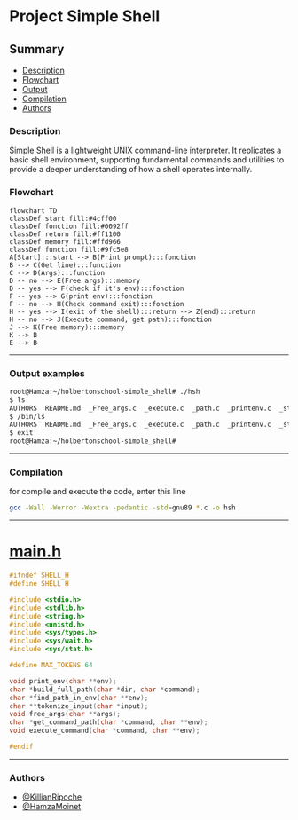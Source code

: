 # Project Simple Shell


## Summary
- [Description](#description)
- [Flowchart](#Flowchart)
- [Output](#Output)
- [Compilation](#Compilation)
- [Authors](#Authors)

### Description

Simple Shell is a lightweight UNIX command-line interpreter. It replicates a basic shell environment, supporting fundamental commands and utilities to provide a deeper understanding of how a shell operates internally.

### Flowchart

```mermaid
flowchart TD
classDef start fill:#4cff00
classDef fonction fill:#0092ff
classDef return fill:#ff1100
classDef memory fill:#ffd966
classDef function fill:#9fc5e8
A[Start]:::start --> B(Print prompt):::fonction
B --> C(Get line):::function
C --> D(Args):::function
D -- no --> E(Free args):::memory
D -- yes --> F(check if it's env):::fonction
F -- yes --> G(print env):::fonction
F -- no --> H(Check command exit):::fonction
H -- yes --> I(exit of the shell):::return --> Z(end):::return
H -- no --> J(Execute command, get path):::fonction
J --> K(Free memory):::memory
K --> B
E --> B
```

---
### Output examples

```bash
root@Hamza:~/holbertonschool-simple_shell# ./hsh
$ ls
AUTHORS  README.md  _Free_args.c  _execute.c  _path.c  _printenv.c  _strtok.c  exercice_test  hsh  main.h  man_1_simple_shell  shell.c
$ /bin/ls
AUTHORS  README.md  _Free_args.c  _execute.c  _path.c  _printenv.c  _strtok.c  exercice_test  hsh  main.h  man_1_simple_shell  shell.c
$ exit
root@Hamza:~/holbertonschool-simple_shell#
```

---
### Compilation

for compile and execute the code, enter this line




```bash
gcc -Wall -Werror -Wextra -pedantic -std=gnu89 *.c -o hsh
```

---

# [main.h](https://github.com/KillianRipoche/holbertonschool-simple_shell/blob/main/main.h)

```c
#ifndef SHELL_H
#define SHELL_H

#include <stdio.h>
#include <stdlib.h>
#include <string.h>
#include <unistd.h>
#include <sys/types.h>
#include <sys/wait.h>
#include <sys/stat.h>

#define MAX_TOKENS 64

void print_env(char **env);
char *build_full_path(char *dir, char *command);
char *find_path_in_env(char **env);
char **tokenize_input(char *input);
void free_args(char **args);
char *get_command_path(char *command, char **env);
void execute_command(char *command, char **env);

#endif
```

---

### Authors

- [@KillianRipoche](https://github.com/KillianRipoche)
- [@HamzaMoinet](https://www.github.com/HamzaMoinet)
